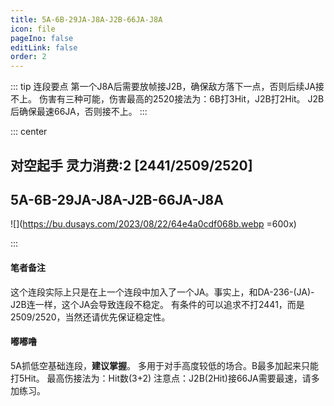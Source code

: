 ```yaml
---
title: 5A-6B-29JA-J8A-J2B-66JA-J8A
icon: file
pageIno: false
editLink: false
order: 2
---
```


::: tip 连段要点
第一个J8A后需要放帧接J2B，确保敌方落下一点，否则后续JA接不上。
伤害有三种可能，伤害最高的2520接法为：6B打3Hit，J2B打2Hit。
J2B后确保最速66JA，否则接不上。
:::

::: center
## **对空起手 灵力消费:2 [2441/2509/2520]** 
## **5A-6B-29JA-J8A-J2B-66JA-J8A**

![](https://bu.dusays.com/2023/08/22/64e4a0cdf068b.webp =600x)


:::

#### **笔者备注**
这个连段实际上只是在上一个连段中加入了一个JA。事实上，和DA-236-(JA)-J2B连一样，这个JA会导致连段不稳定。
有条件的可以追求不打2441，而是2509/2520，当然还请优先保证稳定性。

#### **嘟嘟噜**
5A抓低空基础连段，**建议掌握**。
多用于对手高度较低的场合。B最多加起来只能打5Hit。
最高伤接法为：Hit数(3+2)
注意点：J2B(2Hit)接66JA需要最速，请多加练习。